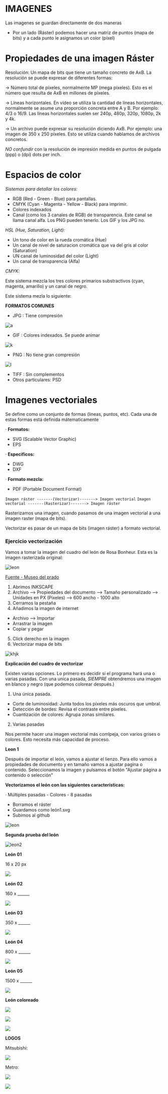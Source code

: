 

# IMAGENES
Las imagenes se guardan directamente de dos maneras

- Por un lado (Ráster) podemos hacer una matriz de puntos (mapa de bits) y a cada punto le asignamos un color (píxel)

# Propiedades de una imagen Ráster
Resolución: Un mapa de bits que tiene un tamaño concreto de AxB. La resolución se puede expresar de diferentes formas:

-> Número total de píxeles, normalmente MP (mega píxeles). Esto es el número que resulta de AxB en millones de píxeles.

-> Líneas horizontales. En vídeo se utiliza la cantidad de líneas horizontales, normalmente se asume una proporción concreta entre A y B. Por ejemplo: 4/3 o 16/9.
Las líneas horizontales suelen ser 240p, 480p, 320p, 1080p, 2k y 4k. 

-> Un archivo puede expresar su resolución diciendo AxB. Por ejemplo: una imagen de 350 x 250 píxeles. Esto se utiliza cuando hablamos de archivos concretos.

*NO confundir* con la resolución de impresión medida en puntos de pulgada (ppp) o (dpi) dots per inch.

# Espacios de color

*Sistemas para detallar los colores:*

- RGB (Red - Green - Blue) para pantallas.
- CMYK (Cyan - Magenta - Yellow - Black) para imprimir.
- Colores indexados
- Canal (como los 3 canales de RGB) de transparencia. Este canal se llama canal alfa. Los PNG pueden tenerlo. Los GIF y los JPG no.

*HSL (Hue, Saturation, Light):*

- Un tono de color en la rueda cromática (Hue)
- Un canal de nivel de saturacion cromática que va del gris al color (Saturation)
- UN canal de luminosidad del color (Light)
- Un canal de transparencia (Alfa)

*CMYK:*

Este sistema mezcla los tres colores primarios substractivos (cyan, magenta, amarillo) y un canal de negro.

Este sistema mezla lo siguiente:

**FORMATOS COMUNES**

- JPG : Tiene compresión

![a](https://64.media.tumblr.com/dbde3730e54312dcaf69b729eb8a652c/73f0b73e8e06bdc7-0d/s2048x3072/4929d82d07d7f68de207e4383f41824d587e1481.jpg)

- GIF : Colores indexados. Se puede animar

![k](https://gifburg.com/images/gifs/loading/gifs/0002.gif)

- PNG : No tiene gran compresión

![l](https://www.pngkey.com/png/full/255-2559405_-color-azul-acuarela-png.png)

- TIFF : Sin complementos
- Otros particulares: PSD

# Imagenes vectoriales

Se define como un conjunto de formas (lineas, puntos, etc). Cada una de estas formas está definida mátematicamente

· **Formatos:**

- SVG (Scalable Vector Graphic)
- EPS

· **Especificos:**

- DWG 
- DXF

· **Formato mezcla:**

- PDF (Portable Document Format)

```Imagen ráster -------(Vectorizar)-------> Imagen vectorial```
```Imagen vectorial -------(Rasterizar)-------> Imagen ráster```

Rasterizamos una imagen, cuando pasamos de una imagen vectorial a una imagen raster (mapa de bits).

Vectorizar es pasar de un mapa de bits (imagen ráster) a formato vectorial.


### Ejercicio vectorización

Vamos a tomar la imagen del cuadro del león de Rosa Bonheur. Esta es la imagen rasterizada original:

![leon](https://content3.cdnprado.net/imagenes/Documentos/imgsem/19/1998/19984271-9cb6-476d-8655-f012e1fec1bf/0468ba4c-65e8-436e-a267-f76147971ea0_832.jpg)

[Fuente - Museo del prado](https://www.museodelprado.es/coleccion/obra-de-arte/el-cid/19984271-9cb6-476d-8655-f012e1fec1bf)

1. Abrimos INKSCAPE
2. Archivo --> Propiedades del documento --> Tamaño personalizado --> Unidades en PX (Píxeles) --> 600 ancho - 1000 alto
3. Cerramos la pestaña
4. Añadimos la imagen de internet
- Archivo --> Importar
- Arrastrar la imagen
- Copiar y pegar
5. Click derecho en la imagen 
6. Vectorizar mapa de bits

![khjk](https://github.com/Mikeey666/1er-trimestre/blob/main/Captura%20de%20pantalla%20de%202021-10-20%2012-47-33.png?raw=true)

**Explicación del cuadro de vectorizar**

Existen varias opciones. Lo primero es decidir si el programa hará una o varias pasadas. Con una unica pasada, *SIEMPRE* obtendremos una imagen en blanco y negro (que podemos colorear después.)

1. Una única pasada.

- Corte de luminosidad: Junta todos los píxeles más oscuros que umbral.
- Detección de bordes: Revisa el contraste entre píxeles.
- Cuantización de colores: Agrupa zonas similares. 

2. Varias pasadas

Nos permite hacer una imagen vectorial más comlpeja, con varios grises o colores. Esto necesita más capacidad de proceso.

**Leon 1**

Después de importar el león, vamos a ajustar el lienzo. Para ello vamos a propiedades de documento y en tamaño vamos a ajustar pagina o contenido. Seleccionamos la imagen y pulsamos el botón "Ajustar página a contenido o selección"

**Vectorizamos el león con las siguientes características:**

· Múltiples pasadas - Colores - 8 pasadas

- Borramos el ráster
- Guardamos como león1.svg
- Subimos al github

![leon](https://raw.githubusercontent.com/Mikeey666/1er-trimestre/f3913d60d18c1f406b84ae00ab75e093953859aa/leon1.svg)

**Segunda prueba del león**

![leon2](https://raw.githubusercontent.com/Mikeey666/1er-trimestre/fc7096470449552af0e947d4297178f650a4989f/leon2.svg)



**León 01**

16 x 20 px

![.](https://github.com/Mikeey666/1er-trimestre/blob/main/LEON01.png?raw=true)

**León 02**

160 x ______

![](https://github.com/Mikeey666/1er-trimestre/blob/main/LEON02.png?raw=true)

**León 03**

350 x ______

![](https://github.com/Mikeey666/1er-trimestre/blob/main/LEON03.png?raw=true)

**León 04**

800 x ______

![](https://github.com/Mikeey666/1er-trimestre/blob/main/LEON04.png?raw=true)

**León 05**

1500 x ______

![](https://github.com/Mikeey666/1er-trimestre/blob/main/LEON05.png?raw=true)

**León coloreado**

![](https://raw.githubusercontent.com/Mikeey666/1er-trimestre/14935dce6d0b2532a2a4fb378ace9a3f40556165/leoncolores.svg)

![](https://raw.githubusercontent.com/Mikeey666/1er-trimestre/e5338e2d7dc43da62246fc59428c44e4ef7bd8c2/leoncolores2.svg)

![](https://raw.githubusercontent.com/Mikeey666/1er-trimestre/31c6b90f269a01631cac2e1a5a420f29bdedeadb/leoncolores3.svg)

**LOGOS**

Mitsubishi:

![](https://raw.githubusercontent.com/Mikeey666/1er-trimestre/5d2ab3ea3a02107fe1f872c9cf33791459edff71/MITSUBISHI.svg)

Metro:

![](https://raw.githubusercontent.com/Mikeey666/1er-trimestre/88e47276030a34f03de439780c65f503f57a12b9/UNDERGROUND.svg)

![](https://github.com/Mikeey666/1er-trimestre/blob/main/Captura%20de%20pantalla%20de%202021-10-27%2013-08-54.png?raw=true)
